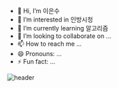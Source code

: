 - 👋 Hi, I’m 이은수
- 👀 I’m interested in 인방시청
- 🌱 I’m currently learning 알고리즘
- 💞️ I’m looking to collaborate on ...
- 📫 How to reach me ...
- 😄 Pronouns: ...
- ⚡ Fun fact: ...

![header](https://capsule-render.vercel.app/api?type=wave&color=auto&height=300&section=header&text=UNITY개발자%20이은수&fontSize=90)

<!---
wavingwind/wavingwind is a ✨ special ✨ repository because its `README.md` (this file) appears on your GitHub profile.
You can click the Preview link to take a look at your changes.
--->
